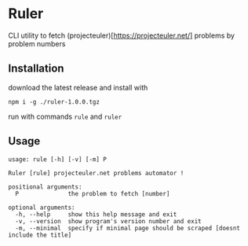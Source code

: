 # Ruler

CLI utility to fetch (projecteuler)[https://projecteuler.net/] problems by problem numbers

## Installation

download the latest release and install with

`npm i -g ./ruler-1.0.0.tgz`

run with commands `rule` and `ruler`

## Usage

```
usage: rule [-h] [-v] [-m] P

Ruler [rule] projecteuler.net problems automator !

positional arguments:
  P              the problem to fetch [number]

optional arguments:
  -h, --help     show this help message and exit
  -v, --version  show program's version number and exit
  -m, --minimal  specify if minimal page should be scraped [doesnt include the title]

```


